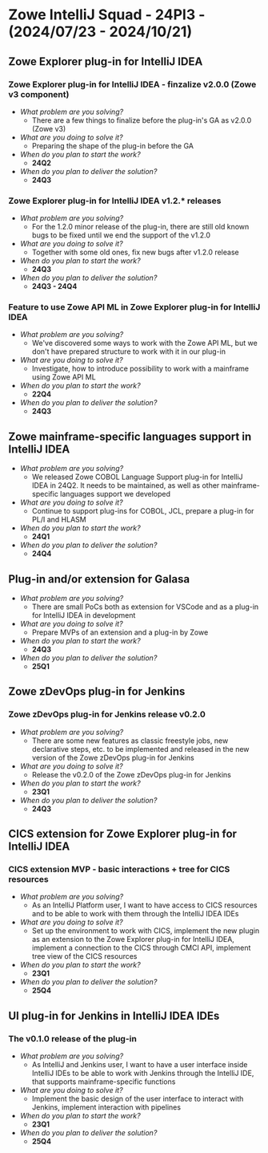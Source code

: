 # Zowe IntelliJ Squad - 24PI3 - (2024/07/23 - 2024/10/21)

## Zowe Explorer plug-in for IntelliJ IDEA

### Zowe Explorer plug-in for IntelliJ IDEA - finzalize v2.0.0 (Zowe v3 component)
- _What problem are you solving?_
    - There are a few things to finalize before the plug-in's GA as v2.0.0 (Zowe v3)
- _What are you doing to solve it?_
    - Preparing the shape of the plug-in before the GA
- _When do you plan to start the work?_
    - **24Q2**
- _When do you plan to deliver the solution?_
    - **24Q3**
 
### Zowe Explorer plug-in for IntelliJ IDEA v1.2.* releases
- _What problem are you solving?_
    - For the 1.2.0 minor release of the plug-in, there are still old known bugs to be fixed until we end the support of the v1.2.0
- _What are you doing to solve it?_
    - Together with some old ones, fix new bugs after v1.2.0 release
- _When do you plan to start the work?_
    - **24Q3**
- _When do you plan to deliver the solution?_
    - **24Q3 - 24Q4**
 
### Feature to use Zowe API ML in Zowe Explorer plug-in for IntelliJ IDEA
- _What problem are you solving?_
    - We've discovered some ways to work with the Zowe API ML, but we don't have prepared structure to work with it in our plug-in
- _What are you doing to solve it?_
    - Investigate, how to introduce possibility to work with a mainframe using Zowe API ML
- _When do you plan to start the work?_
    - **22Q4**
- _When do you plan to deliver the solution?_
    - **24Q3**

## Zowe mainframe-specific languages support in IntelliJ IDEA
- _What problem are you solving?_
    - We released Zowe COBOL Language Support plug-in for IntelliJ IDEA in 24Q2. It needs to be maintained, as well as other mainframe-specific languages support we developed
- _What are you doing to solve it?_
    - Continue to support plug-ins for COBOL, JCL, prepare a plug-in for PL/I and HLASM
- _When do you plan to start the work?_
    - **24Q1**
- _When do you plan to deliver the solution?_
    - **24Q4**

## Plug-in and/or extension for Galasa
- _What problem are you solving?_
    - There are small PoCs both as extension for VSCode and as a plug-in for IntelliJ IDEA in development
- _What are you doing to solve it?_
    - Prepare MVPs of an extension and a plug-in by Zowe
- _When do you plan to start the work?_
    - **24Q3**
- _When do you plan to deliver the solution?_
    - **25Q1**

## Zowe zDevOps plug-in for Jenkins

### Zowe zDevOps plug-in for Jenkins release v0.2.0
- _What problem are you solving?_
    - There are some new features as classic freestyle jobs, new declarative steps, etc. to be implemented and released in the new version of the Zowe zDevOps plug-in for Jenkins
- _What are you doing to solve it?_
    - Release the v0.2.0 of the Zowe zDevOps plug-in for Jenkins
- _When do you plan to start the work?_
    - **23Q1**
- _When do you plan to deliver the solution?_
    - **24Q3**

## CICS extension for Zowe Explorer plug-in for IntelliJ IDEA

### CICS extension MVP - basic interactions + tree for CICS resources
- _What problem are you solving?_
    - As an IntelliJ Platform user, I want to have access to CICS resources and to be able to work with them through the
IntelliJ IDEA IDEs
- _What are you doing to solve it?_
    - Set up the environment to work with CICS, implement the new plugin as an extension to the Zowe Explorer plug-in for IntelliJ IDEA, implement a connection to the CICS through CMCI API, implement tree view of the CICS resources
- _When do you plan to start the work?_
    - **23Q1**
- _When do you plan to deliver the solution?_
    - **25Q4**

## UI plug-in for Jenkins in IntelliJ IDEA IDEs

### The v0.1.0 release of the plug-in
- _What problem are you solving?_
    - As IntelliJ and Jenkins user, I want to have a user interface inside IntelliJ IDEs to be able to work with Jenkins through the IntelliJ IDE, that supports mainframe-specific functions
- _What are you doing to solve it?_
    - Implement the basic design of the user interface to interact with Jenkins, implement interaction with pipelines
- _When do you plan to start the work?_
    - **23Q1**
- _When do you plan to deliver the solution?_
    - **25Q4**
